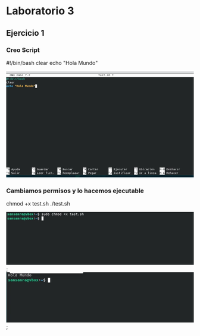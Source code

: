 # Laboratorio 3

## Ejercicio 1

### Creo Script

#!/bin/bash
clear
echo "Hola Mundo"

![](https://github.com/rsansan079/Despliegue-de-Aplicaciones-Web/blob/master/Trimestre2/Lab3/Cap%20EJ1.1.jpg)

### Cambiamos permisos y lo hacemos ejecutable

chmod +x test.sh
./test.sh

![](https://github.com/rsansan079/Despliegue-de-Aplicaciones-Web/blob/master/Trimestre2/Lab3/Cap%20EJ1.2.jpg);
![](https://github.com/rsansan079/Despliegue-de-Aplicaciones-Web/blob/master/Trimestre2/Lab3/Cap%20EJ1.3.jpg);
